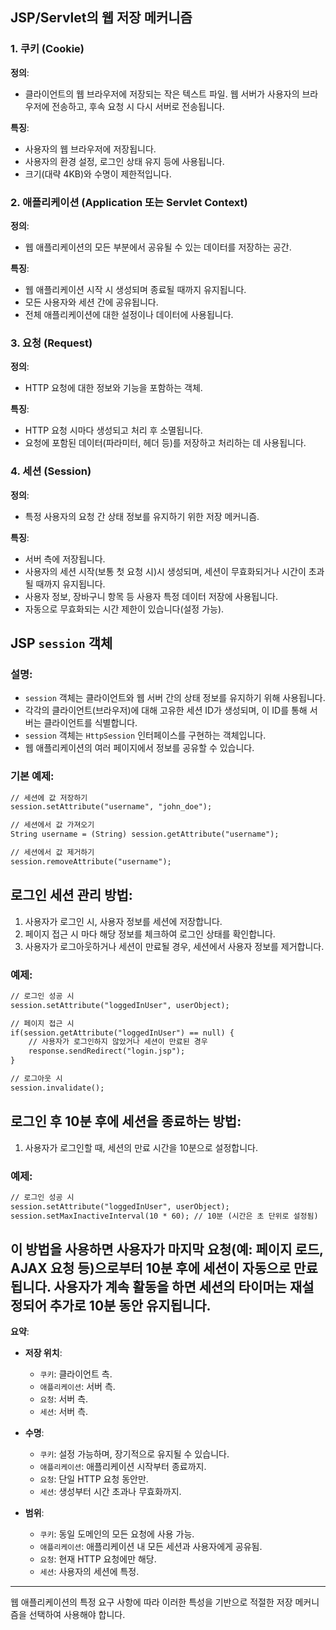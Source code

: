 ## **JSP/Servlet의 웹 저장 메커니즘**

### **1. 쿠키 (Cookie)**

**정의**: 
- 클라이언트의 웹 브라우저에 저장되는 작은 텍스트 파일. 웹 서버가 사용자의 브라우저에 전송하고, 후속 요청 시 다시 서버로 전송됩니다.

**특징**: 
- 사용자의 웹 브라우저에 저장됩니다.
- 사용자의 환경 설정, 로그인 상태 유지 등에 사용됩니다.
- 크기(대략 4KB)와 수명이 제한적입니다.

### **2. 애플리케이션 (Application 또는 Servlet Context)**

**정의**: 
- 웹 애플리케이션의 모든 부분에서 공유될 수 있는 데이터를 저장하는 공간.

**특징**: 
- 웹 애플리케이션 시작 시 생성되며 종료될 때까지 유지됩니다.
- 모든 사용자와 세션 간에 공유됩니다.
- 전체 애플리케이션에 대한 설정이나 데이터에 사용됩니다.

### **3. 요청 (Request)**

**정의**: 
- HTTP 요청에 대한 정보와 기능을 포함하는 객체.

**특징**: 
- HTTP 요청 시마다 생성되고 처리 후 소멸됩니다.
- 요청에 포함된 데이터(파라미터, 헤더 등)를 저장하고 처리하는 데 사용됩니다.

### **4. 세션 (Session)**

**정의**: 
- 특정 사용자의 요청 간 상태 정보를 유지하기 위한 저장 메커니즘.

**특징**: 
- 서버 측에 저장됩니다.
- 사용자의 세션 시작(보통 첫 요청 시)시 생성되며, 세션이 무효화되거나 시간이 초과될 때까지 유지됩니다.
- 사용자 정보, 장바구니 항목 등 사용자 특정 데이터 저장에 사용됩니다.
- 자동으로 무효화되는 시간 제한이 있습니다(설정 가능).


## **JSP `session` 객체**

### **설명**:

- `session` 객체는 클라이언트와 웹 서버 간의 상태 정보를 유지하기 위해 사용됩니다.
- 각각의 클라이언트(브라우저)에 대해 고유한 세션 ID가 생성되며, 이 ID를 통해 서버는 클라이언트를 식별합니다.
- `session` 객체는 `HttpSession` 인터페이스를 구현하는 객체입니다.
- 웹 애플리케이션의 여러 페이지에서 정보를 공유할 수 있습니다.

### **기본 예제**:

```jsp
// 세션에 값 저장하기
session.setAttribute("username", "john_doe");

// 세션에서 값 가져오기
String username = (String) session.getAttribute("username");

// 세션에서 값 제거하기
session.removeAttribute("username");
```

## **로그인 세션 관리 방법**:

1. 사용자가 로그인 시, 사용자 정보를 세션에 저장합니다.
2. 페이지 접근 시 마다 해당 정보를 체크하여 로그인 상태를 확인합니다.
3. 사용자가 로그아웃하거나 세션이 만료될 경우, 세션에서 사용자 정보를 제거합니다.

### **예제**:
```jsp
// 로그인 성공 시
session.setAttribute("loggedInUser", userObject);

// 페이지 접근 시
if(session.getAttribute("loggedInUser") == null) {
    // 사용자가 로그인하지 않았거나 세션이 만료된 경우
    response.sendRedirect("login.jsp");
}

// 로그아웃 시
session.invalidate();
```

## **로그인 후 10분 후에 세션을 종료하는 방법**:

1. 사용자가 로그인할 때, 세션의 만료 시간을 10분으로 설정합니다.

### **예제**:
```jsp
// 로그인 성공 시
session.setAttribute("loggedInUser", userObject);
session.setMaxInactiveInterval(10 * 60); // 10분 (시간은 초 단위로 설정됨)
```
이 방법을 사용하면 사용자가 마지막 요청(예: 페이지 로드, AJAX 요청 등)으로부터 10분 후에 세션이 자동으로 만료됩니다. 사용자가 계속 활동을 하면 세션의 타이머는 재설정되어 추가로 10분 동안 유지됩니다.
---

**요약**:

- **저장 위치**:
  - `쿠키`: 클라이언트 측.
  - `애플리케이션`: 서버 측.
  - `요청`: 서버 측.
  - `세션`: 서버 측.
  
- **수명**:
  - `쿠키`: 설정 가능하며, 장기적으로 유지될 수 있습니다.
  - `애플리케이션`: 애플리케이션 시작부터 종료까지.
  - `요청`: 단일 HTTP 요청 동안만.
  - `세션`: 생성부터 시간 초과나 무효화까지.
  
- **범위**:
  - `쿠키`: 동일 도메인의 모든 요청에 사용 가능.
  - `애플리케이션`: 애플리케이션 내 모든 세션과 사용자에게 공유됨.
  - `요청`: 현재 HTTP 요청에만 해당.
  - `세션`: 사용자의 세션에 특정.

---

웹 애플리케이션의 특정 요구 사항에 따라 이러한 특성을 기반으로 적절한 저장 메커니즘을 선택하여 사용해야 합니다.
